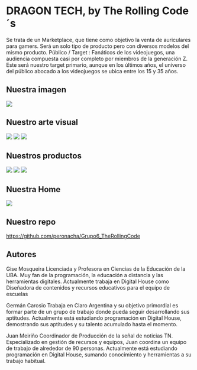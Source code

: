 # DRAGON TECH, by The Rolling Code´s 
Se trata de un Marketplace, que tiene como objetivo la venta de auriculares para gamers. Será un solo tipo de producto pero con diversos modelos del mismo producto.
Público / Target : Fanáticos de los videojuegos, una audiencia  compuesta casi por completo por miembros de la generación Z. Este será nuestro target primario, aunque en los últimos años, el universo del público abocado a los videojuegos se ubica entre los 15 y 35 años.


## Nuestra imagen
<img src="/public/img/logo.png"/>


## Nuestro arte visual
<img src="/public/img/pantalla.png"/>
<img src="/public/img/pcgamer.png"/>
<img src="/public/img/tienda.png"/>


## Nuestros productos
<img src="/public/img/auri1.jpg"/>
<img src="/public/img/auri2.jpg"/>
<img src="/public/img/auri3.jpg"/>


## Nuestra Home
<img src="/public/img/home.jpg"/>


## Nuestro repo
https://github.com/peronacha/Grupo6_TheRollingCode


## Autores
Gise Mosqueira
Licenciada y Profesora en Ciencias de la Educación de la UBA. Muy fan de la programación, la educación a distancia y las herramientas digitales. Actualmente trabaja en Digital House como Diseñadora de contenidos y recursos educativos para el equipo de escuelas

Germán Carosio
Trabaja en Claro Argentina y su objetivo primordial es formar parte de un grupo de trabajo donde pueda seguir desarrollando sus aptitudes. Actualmente está estudiando programación en Digital House, demostrando sus aptitudes y su talento acumulado hasta el momento.

Juan Meiriño
Coordinador de Producción de la señal de noticias TN. Especializado en gestión de recursos y equipos, Juan coordina un equipo de trabajo de alrededor de 90 personas. Actualmente está estudiando programación en Digital House, sumando conocimiento y herramientas a su trabajo habitual.

